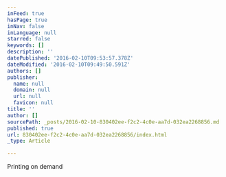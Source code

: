 ```yaml
---
inFeed: true
hasPage: true
inNav: false
inLanguage: null
starred: false
keywords: []
description: ''
datePublished: '2016-02-10T09:53:57.378Z'
dateModified: '2016-02-10T09:49:50.591Z'
authors: []
publisher:
  name: null
  domain: null
  url: null
  favicon: null
title: ''
author: []
sourcePath: _posts/2016-02-10-830402ee-f2c2-4c0e-aa7d-032ea2268856.md
published: true
url: 830402ee-f2c2-4c0e-aa7d-032ea2268856/index.html
_type: Article

---
```

Printing on demand